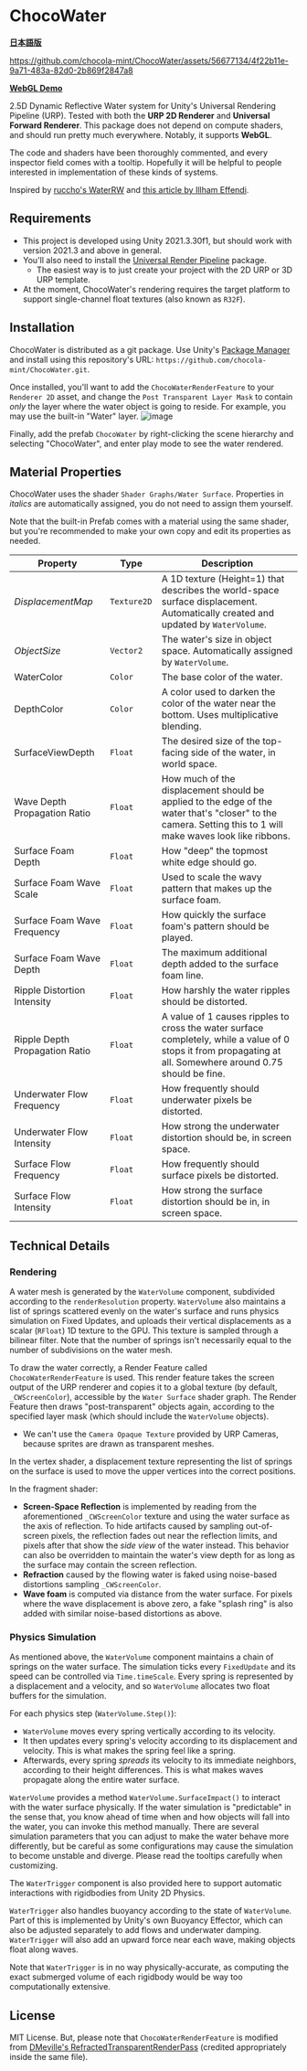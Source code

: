 # ChocoWater

**[日本語版](<README (jp).md>)**

https://github.com/chocola-mint/ChocoWater/assets/56677134/4f22b11e-9a71-483a-82d0-2b869f2847a8


**[WebGL Demo](https://chocola-mint.itch.io/chocowater-demo)**

2.5D Dynamic Reflective Water system for Unity's Universal Rendering Pipeline (URP). Tested with both the **URP 2D Renderer** and **Universal Forward Renderer**. This package does not depend on compute shaders, and should run pretty much everywhere. Notably, it supports **WebGL**.

The code and shaders have been thoroughly commented, and every inspector field comes with a tooltip. Hopefully it will be helpful to people interested in implementation of these kinds of systems.

Inspired by [ruccho's WaterRW](https://github.com/ruccho/WaterRW/) and [this article by Illham Effendi](https://ilhamhe.medium.com/dynamic-2d-water-in-unity-8d897852ee01).

## Requirements

* This project is developed using Unity 2021.3.30f1, but should work with version 2021.3 and above in general.
* You'll also need to install the [Universal Render Pipeline](https://docs.unity3d.com/Packages/com.unity.render-pipelines.universal@12.1/manual/index.html) package.
    * The easiest way is to just create your project with the 2D URP or 3D URP template.
* At the moment, ChocoWater's rendering requires the target platform to support single-channel float textures (also known as `R32F`).

## Installation
ChocoWater is distributed as a git package. Use Unity's [Package Manager](https://docs.unity3d.com/Manual/upm-ui-giturl.html) and install using this repository's URL: `https://github.com/chocola-mint/ChocoWater.git`.

Once installed, you'll want to add the `ChocoWaterRenderFeature` to your `Renderer 2D` asset, and change the `Post Transparent Layer Mask` to contain *only* the layer where the water object is going to reside. For example, you may use the built-in "Water" layer.
![image](https://github.com/chocola-mint/ChocoWater/assets/56677134/98c45379-2b7a-43e6-9716-320ba3926829)

Finally, add the prefab `ChocoWater` by right-clicking the scene hierarchy and selecting "ChocoWater", and enter play mode to see the water rendered.

## Material Properties

ChocoWater uses the shader `Shader Graphs/Water Surface`. Properties in *italics* are automatically assigned, you do not need to assign them yourself.

Note that the built-in Prefab comes with a material using the same shader, but you're recommended to make your own copy and edit its properties as needed.

| Property                        | Type        | Description                                                                   |
| ------------------------------- | ----------- | ----------------------------------------------------------------------------- |
| *DisplacementMap*               | `Texture2D `| A 1D texture (Height=1) that describes the world-space surface displacement. Automatically created and updated by `WaterVolume`.      
| *ObjectSize*                    | `Vector2`   | The water's size in object space. Automatically assigned by `WaterVolume`.
| WaterColor                      | `Color`     | The base color of the water.
| DepthColor                      | `Color`     | A color used to darken the color of the water near the bottom. Uses multiplicative blending.
| SurfaceViewDepth                | `Float`     | The desired size of the top-facing side of the water, in world space.
| Wave Depth Propagation Ratio    | `Float`     | How much of the displacement should be applied to the edge of the water that's "closer" to the camera. Setting this to 1 will make waves look like ribbons.
| Surface Foam Depth              | `Float`     | How "deep" the topmost white edge should go.
| Surface Foam Wave Scale         | `Float`     | Used to scale the wavy pattern that makes up the surface foam.
| Surface Foam Wave Frequency     | `Float`     | How quickly the surface foam's pattern should be played.
| Surface Foam Wave Depth         | `Float`     | The maximum additional depth added to the surface foam line.
| Ripple Distortion Intensity     | `Float`     | How harshly the water ripples should be distorted.
| Ripple Depth Propagation Ratio  | `Float`     | A value of 1 causes ripples to cross the water surface completely, while a value of 0 stops it from propagating at all. Somewhere around 0.75 should be fine.
| Underwater Flow Frequency        | `Float`     | How frequently should underwater pixels be distorted.
| Underwater Flow Intensity        | `Float`     | How strong the underwater distortion should be, in screen space.
| Surface Flow Frequency           | `Float`     | How frequently should surface pixels be distorted.
| Surface Flow Intensity           | `Float`     | How strong the surface distortion should be in, in screen space.

## Technical Details

### Rendering

A water mesh is generated by the `WaterVolume` component, subdivided according to the `renderResolution` property. `WaterVolume` also maintains a list of springs scattered evenly on the water's surface and runs physics simulation on Fixed Updates, and uploads their vertical displacements as a scalar (`RFloat`) 1D texture to the GPU. This texture is sampled through a bilinear filter. Note that the number of springs isn't necessarily equal to the number of subdivisions on the water mesh.

To draw the water correctly, a Render Feature called `ChocoWaterRenderFeature` is used. This render feature takes the screen output of the URP renderer and copies it to a global texture (by default, `_CWScreenColor`), accessible by the `Water Surface` shader graph. The Render Feature then draws "post-transparent" objects again, according to the specified layer mask (which should include the `WaterVolume` objects).
* We can't use the `Camera Opaque Texture` provided by URP Cameras, because sprites are drawn as transparent meshes.

In the vertex shader, a displacement texture representing the list of springs on the surface is used to move the upper vertices into the correct positions.

In the fragment shader:
* **Screen-Space Reflection** is implemented by reading from the aforementioned `_CWScreenColor` texture and using the water surface as the axis of reflection. To hide artifacts caused by sampling out-of-screen pixels, the reflection fades out near the reflection limits, and pixels after that show the *side view* of the water instead. This behavior can also be overridden to maintain the water's view depth for as long as the surface may contain the screen reflection.
* **Refraction** caused by the flowing water is faked using noise-based distortions sampling `_CWScreenColor`.
* **Wave foam** is computed via distance from the water surface. For pixels where the wave displacement is above zero, a fake "splash ring" is also added with similar noise-based distortions as above.


### Physics Simulation

As mentioned above, the `WaterVolume` component maintains a chain of springs on the water surface. The simulation ticks every `FixedUpdate` and its speed can be controlled via `Time.timeScale`. Every spring is represented by a displacement and a velocity, and so `WaterVolume` allocates two float buffers for the simulation.

For each physics step (`WaterVolume.Step()`):
* `WaterVolume` moves every spring vertically according to its velocity.
* It then updates every spring's velocity according to its displacement and velocity. This is what makes the spring feel like a spring.
* Afterwards, every spring *spreads* its velocity to its immediate neighbors, according to their height differences. This is what makes waves propagate along the entire water surface.

`WaterVolume` provides a method `WaterVolume.SurfaceImpact()` to interact with the water surface physically. If the water simulation is "predictable" in the sense that, you know ahead of time when and how objects will fall into the water, you can invoke this method manually. There are several simulation parameters that you can adjust to make the water behave more differently, but be careful as some configurations may cause the simulation to become unstable and diverge. Please read the tooltips carefully when customizing.

The `WaterTrigger` component is also provided here to support automatic interactions with rigidbodies from Unity 2D Physics. 

`WaterTrigger` also handles buoyancy according to the state of `WaterVolume`. Part of this is implemented by Unity's own Buoyancy Effector, which can also be adjusted separately to add flows and underwater damping. `WaterTrigger` will also add an upward force near each wave, making objects float along waves.

Note that `WaterTrigger` is in no way physically-accurate, as computing the exact submerged volume of each rigidbody would be way too computationally extensive.

## License

MIT License. But, please note that `ChocoWaterRenderFeature` is modified from [DMeville's RefractedTransparentRenderPass](https://github.com/DMeville/RefractedTransparentRenderPass) (credited appropriately inside the same file).
